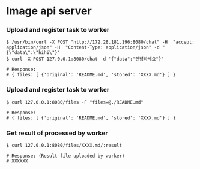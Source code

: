 # Image api server

### Upload and register task to worker
```
$ /usr/bin/curl -X POST "http://172.28.181.196:8080/chat" -H  "accept: application/json" -H  "Content-Type: application/json" -d "{\"data\":\"hihi\"}"
$ curl -X POST 127.0.0.1:8080/chat -d '{"data":"안녕하세요"}'

# Response:
# { files: [ {'original': 'README.md', 'stored': 'XXXX.md'} ] }
```

### Upload and register task to worker
```
$ curl 127.0.0.1:8080/files -F "files=@./README.md"

# Response:
# { files: [ {'original': 'README.md', 'stored': 'XXXX.md'} ] }
```

### Get result of processed by worker
```
$ curl 127.0.0.1:8080/files/XXXX.md/:result

# Response: (Result file uploaded by worker)
# XXXXXX
```